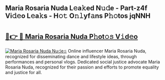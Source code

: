 ## Maria Rosaria Nuda L𝚎a𝚔ed N𝚞𝚍e - Part-z4f Vi𝚍𝚎o L𝚎a𝚔s - H𝚘𝚝 O𝚗𝚕yf𝚊ns P𝚑𝚘tos jqNNH

# <h2><a href="http://kf8z93z.oniu.top/?m=Maria+Rosaria+Nuda">🔗👉 🔴 Maria Rosaria Nuda P𝚑ot𝚘𝚜 V𝚒d𝚎o</a></h2>

[![Maria Rosaria Nuda Nu𝚍e𝚜](https://i.imgur.com/0qMVB7G.gif)](http://kf8z93z.oniu.top/?m=Maria+Rosaria+Nuda)
Online influencer Maria Rosaria Nuda, recognized for disseminating dance and lifestyle ideas, through performances and personal vlogs. Dedicated social justice advocate Maria Rosaria Nuda, recognized for their passion and efforts to promote equality and justice for all.  

